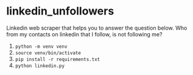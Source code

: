# linkedin_unfollowers
Linkedin web scraper that helps you to answer the question below.
Who from my contacts on linkedin that I follow, is not following me? 

1. `python -m venv venv`
2. `source venv/bin/activate`
3. `pip install -r requirements.txt`
4. `python linkedin.py`
